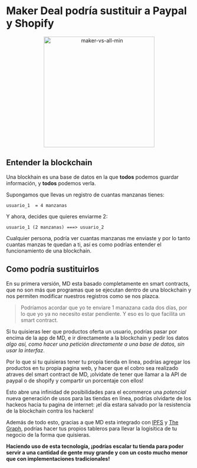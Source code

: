 # Maker Deal podría sustituir a Paypal y Shopify

<p align="center">
<img src="https://i.ibb.co/3TzYNLj/maker-vs-all-min.png" alt="maker-vs-all-min" style="height:300px">
</p>


## Entender la blockchain

Una blockhain es una base de datos en la que **todos** podemos guardar información, y **todos** podemos verla. 

Supongamos que llevas un registro de cuantas manzanas tienes:

```
usuario_1  = 4 manzanas
```
Y ahora, decides que quieres enviarme 2:

```
usuario_1 (2 manzanas) ===> usuario_2 
```

Cualquier persona, podría ver cuantas manzanas me enviaste y por lo tanto cuantas manzas te quedan a ti, así es como podrías entender el funcionamiento de una blockchain. 


## Como podría sustituirlos 

En su primera versión, MD esta basado completamente en smart contracts, que no son más que programas que se ejecutan dentro de una blockchain y nos permiten modificar nuestros registros como se nos plazca. 

> Podríamos acordar que yo te enviare 1 manazana cada dos días, por lo que yo  ya no necesito estar pendiente. Y eso es lo que facilita un smart contract. 

Si tu quisieras leer que productos oferta un usuario, podrías pasar por encima de la app de MD, e ir directamente a la blockchain y pedir los datos _algo así, como hacer una petición directamente a una base de datos, sin usar la interfaz_.

Por lo que si tu quisieras tener tu propia tienda en linea, podrías agregar los productos en tu propia pagina web, y hacer que el cobro sea realizado atraves del smart contract de MD, ¡olvidate de tener que llamar a la API de paypal o de shopify y compartir un porcentaje con ellos! 

Esto abre una infinidad de posibilidades para el ecommerce una _potencial_ nueva generación de usos para las tiendas en línea, podrías olvidarte de los hackeos hacia tu pagina de internet: ¡el día estara salvado por la resistencia de la blockchain contra los hackers!

Además de todo esto, gracias a que MD esta integrado con [IPFS](https://ipfs.io/) y [The  Graph](https://thegraph.com/), podrías hacer tus propios tableros para llevar la logisitica de tu negocio de la forma que quisieras. 

**Haciendo uso de esta tecnología, ¡podrías escalar tu tienda para poder servir a una cantidad de gente muy grande y con un costo mucho menor que con implementaciones tradicionales!**

